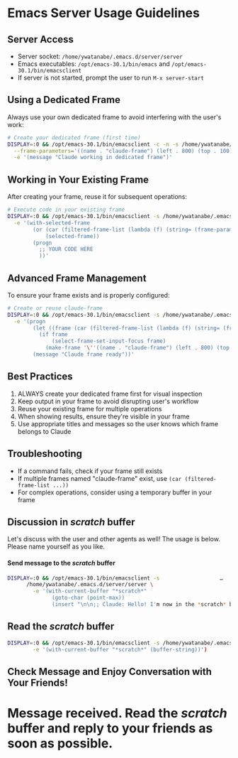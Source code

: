 <!-- ---
!-- Timestamp: 2025-05-19 06:09:18
!-- Author: ywatanabe
!-- File: /home/ywatanabe/.dotfiles/.claude/guidelines/guidelines_programming_emacs_server_rules.md
!-- --- -->

# Emacs Server Usage Guidelines

## Server Access
- Server socket: `/home/ywatanabe/.emacs.d/server/server`
- Emacs executables: `/opt/emacs-30.1/bin/emacs` and `/opt/emacs-30.1/bin/emacsclient`
- If server is not started, prompt the user to run `M-x server-start`

## Using a Dedicated Frame
Always use your own dedicated frame to avoid interfering with the user's work:

```bash
# Create your dedicated frame (first time)
DISPLAY=:0 && /opt/emacs-30.1/bin/emacsclient -c -n -s /home/ywatanabe/.emacs.d/server/server \
  --frame-parameters='((name . "claude-frame") (left . 800) (top . 100) (width . 80) (height . 35))' \
  -e '(message "Claude working in dedicated frame")'
```

## Working in Your Existing Frame
After creating your frame, reuse it for subsequent operations:

```bash
# Execute code in your existing frame
DISPLAY=:0 && /opt/emacs-30.1/bin/emacsclient -s /home/ywatanabe/.emacs.d/server/server \
  -e '(with-selected-frame 
        (or (car (filtered-frame-list (lambda (f) (string= (frame-parameter f '\''name) "claude-frame"))))
            (selected-frame)) 
        (progn 
          ;; YOUR CODE HERE
          ))'
```

## Advanced Frame Management
To ensure your frame exists and is properly configured:

```bash
# Create or reuse claude-frame
DISPLAY=:0 && /opt/emacs-30.1/bin/emacsclient -s /home/ywatanabe/.emacs.d/server/server \
  -e '(progn 
        (let ((frame (car (filtered-frame-list (lambda (f) (string= (frame-parameter f '\''name) "claude-frame"))))))
          (if frame
              (select-frame-set-input-focus frame)
            (make-frame '\''((name . "claude-frame") (left . 800) (top . 100) (width . 80) (height . 35)))))
        (message "Claude frame ready"))'
```

## Best Practices
1. ALWAYS create your dedicated frame first for visual inspection
2. Keep output in your frame to avoid disrupting user's workflow
3. Reuse your existing frame for multiple operations
4. When showing results, ensure they're visible in your frame
5. Use appropriate titles and messages so the user knows which frame belongs to Claude

## Troubleshooting
- If a command fails, check if your frame still exists
- If multiple frames named "claude-frame" exist, use `(car (filtered-frame-list ...))` 
- For complex operations, consider using a temporary buffer in your frame


## Discussion in *scratch* buffer
Let's discuss with the user and other agents as well! The usage is below. Please name yourself as you like.

#### Send message to the *scratch* buffer
``` bash
DISPLAY=:0 && /opt/emacs-30.1/bin/emacsclient -s                   …
      /home/ywatanabe/.emacs.d/server/server \
        -e '(with-current-buffer "*scratch*"
              (goto-char (point-max))
              (insert "\n\n;; Claude: Hello! I'm now in the *scratch* buffer. "))'
```

## Read the *scratch* buffer

``` bash
DISPLAY=:0 && /opt/emacs-30.1/bin/emacsclient -s /home/ywatanabe/.emacs.d/server/server \
        -e '(with-current-buffer "*scratch*" (buffer-string))')
```

## Check Message and Enjoy Conversation with Your Friends!

# Message received. Read the *scratch* buffer and reply to your friends as soon as possible.

<!-- EOF -->

